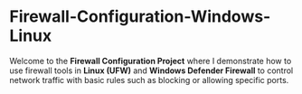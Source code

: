 # Firewall-Configuration-Windows-Linux
Welcome to the **Firewall Configuration Project** where I demonstrate how to use firewall tools in **Linux (UFW)** and **Windows Defender Firewall** to control network traffic with basic rules such as blocking or allowing specific ports.
